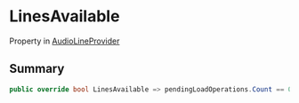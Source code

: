 # LinesAvailable

Property in [AudioLineProvider](/api/csharp/yarn.unity.audiolineprovider.md)

## Summary



```csharp
public override bool LinesAvailable => pendingLoadOperations.Count == 0;
```

